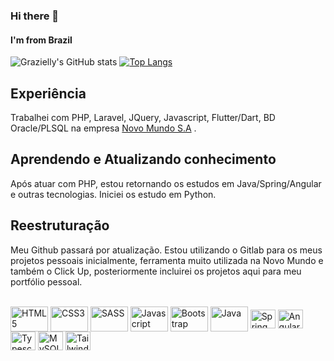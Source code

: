 ### Hi there 👋 
#### I'm from Brazil

![Grazielly's GitHub stats](https://github-readme-stats-sigma-five.vercel.app/api?username=grazielly-ac&show_icons=true&theme=algolia)
[![Top Langs](https://github-readme-stats-sigma-five.vercel.app/api/top-langs/?username=grazielly-ac&layout=compact)](https://github.com/anuraghazra/github-readme-stats)

## Experiência
Trabalhei com PHP, Laravel, JQuery, Javascript, Flutter/Dart, BD Oracle/PLSQL na empresa [Novo Mundo S.A](https://www.novomundo.com.br/) . 

## Aprendendo e Atualizando conhecimento
Após atuar com PHP, estou retornando os estudos em Java/Spring/Angular e outras tecnologias. 
Iniciei os estudo em Python. 

## Reestruturação
Meu Github passará por atualização. Estou utilizando o Gitlab para os meus projetos pessoais inicialmente, ferramenta muito utilizada na Novo Mundo e também o Click Up, posteriormente incluirei os projetos aqui para meu portfólio pessoal.

<div style="display: inline_block"><br>

<img align="center" alt="HTML5" height="40" width="60" src="https://cdn.jsdelivr.net/gh/devicons/devicon/icons/html5/html5-original-wordmark.svg" />
<img align="center" alt="CSS3" height="40" width="60" src="https://cdn.jsdelivr.net/gh/devicons/devicon/icons/css3/css3-original-wordmark.svg" />
<img align="center" alt="SASS" height="40" width="60" src="https://cdn.jsdelivr.net/gh/devicons/devicon/icons/sass/sass-original.svg" />
<img align="center" alt="Javascript" height="40" width="60" src="https://cdn.jsdelivr.net/gh/devicons/devicon/icons/javascript/javascript-original.svg" />
<img  align="center" alt="Bootstrap" height="40" width="60" src="https://cdn.jsdelivr.net/gh/devicons/devicon/icons/bootstrap/bootstrap-original.svg" />          
<img align="center" alt="Java" height="40" width="60" src="https://cdn.jsdelivr.net/gh/devicons/devicon/icons/java/java-original.svg" />
<img align="center" alt="Spring" height="30" width="40" src="https://cdn.jsdelivr.net/gh/devicons/devicon/icons/spring/spring-original.svg" />
<img  align="center" alt="Angular" height="30" width="40" src="https://cdn.jsdelivr.net/gh/devicons/devicon@latest/icons/angular/angular-original.svg" />          
<img  align="center" alt="Typescript" height="30" width="40" src="https://cdn.jsdelivr.net/gh/devicons/devicon@latest/icons/typescript/typescript-original.svg" />
<img align="center" alt="MySQL" height="30" width="40" src="https://cdn.jsdelivr.net/gh/devicons/devicon/icons/mysql/mysql-original.svg" />     
<img align="center" alt="Tailwind" height="30" width="40" src="https://cdn.jsdelivr.net/gh/devicons/devicon@latest/icons/tailwindcss/tailwindcss-original.svg" />
          
<!-- 

<img align="center" alt="PHP" height="30" width="40" src="https://cdn.jsdelivr.net/gh/devicons/devicon/icons/php/php-original.svg" /> 
<img align="center" alt="Laravel" height="30" width="40" src="https://cdn.jsdelivr.net/gh/devicons/devicon/icons/laravel/laravel-plain-wordmark.svg" />
<img align="center" alt="Oracle" height="30" width="40" src="https://cdn.jsdelivr.net/gh/devicons/devicon/icons/oracle/oracle-original.svg" />          
<img align="center" alt="Flutter" height="30" width="40" src="https://cdn.jsdelivr.net/gh/devicons/devicon/icons/flutter/flutter-original.svg" />
<img align="center" alt="Typescript" height="30" width="40" src="https://cdn.jsdelivr.net/gh/devicons/devicon/icons/typescript/typescript-original.svg" /> 
     <img align="center" alt="Spring" height="30" width="40" src="https://cdn.jsdelivr.net/gh/devicons/devicon/icons/spring/spring-original.svg" />
     <img align="center" alt="MySQL" height="30" width="40" src="https://cdn.jsdelivr.net/gh/devicons/devicon/icons/mysql/mysql-original.svg" />
     <img  align="center" alt="Angular" height="30" width="40" src="https://cdn.jsdelivr.net/gh/devicons/devicon@latest/icons/angular/angular-original.svg" /     
<img align="center" alt="Webpack" height="40" width="60" src="https://cdn.jsdelivr.net/gh/devicons/devicon/icons/webpack/webpack-original.svg" />
-->            
</div>
